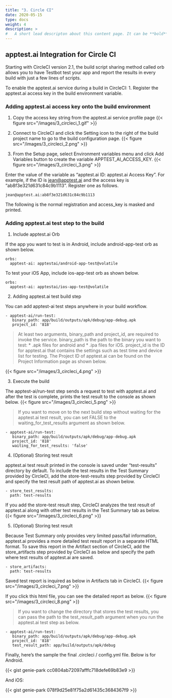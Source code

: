 ```yaml
---
title: "3. Circle CI"
date: 2020-05-15
type: docs
weight: 4
description: >
#   A short lead descripton about this content page. It can be **bold** or _italic_ and can be split over multiple paragraphs.
---
```


## apptest.ai Integration for Circle CI

Starting with CircleCI version 2.1, the build script sharing method called orb allows you to have Testbot test your app and report the results in every build with just a few lines of scripts.

To enable the apptest.ai service during a build in CircleCI: 1. Register the apptest.ai access key in the build environment variable.

### Adding apptest.ai access key onto the build environment
1. Copy the access key string from the apptest.ai service profile page
{{< figure src="/images/3_circleci_1.gif" >}}


2. Connect to CircleCI and click the Setting icon to the right of the build project name to go to the build configuration page.
{{< figure src="/images/3_circleci_2.png" >}}


3. From the Setup page, select Environment variables menu and click Add Variables button to create the variable APPTEST_AI_ACCESS_KEY.
{{< figure src="/images/3_circleci_3.png" >}}


Enter the value of the variable as “apptest.ai ID: apptest.ai Access Key”. For example, if the ID is jean@apptest.ai and the access key is “ab8f3e321d631c84c9b1113”. Register one as follows.

```
jean@apptest.ai:ab8f3e321d631c84c9b1113
```

The following is the normal registration and access_key is masked and printed.

### Adding apptest.ai test step to the build
1. Include apptest.ai Orb

If the app you want to test is in Android, include android-app-test orb as shown below.

```
orbs:
  apptest-ai: apptestai/android-app-test@volatile
```

To test your iOS App, include ios-app-test orb as shown below.

```
orbs:
  apptest-ai: apptestai/ios-app-test@volatile
```

2. Adding apptest.ai test build step

You can add apptest-ai test steps anywhere in your build workflow.

```
- apptest-ai/run-test:
   binary_path: app/build/outputs/apk/debug/app-debug.apk
   project_id: '818'
```

> At least two arguments, binary_path and project_id, are required to invoke the service. binary_path is the path to the binary you want to test: * .apk files for android and * .ipa files for iOS. project_id is the ID for apptest.ai that contains the settings such as test time and device list for testing. The Project ID of apptest.ai can be found on the Project Information page as shown below.
> 
{{< figure src="/images/3_circleci_4.png" >}}


3. Execute the build

The apptest-ai/run-test step sends a request to test with apptest.ai and after the test is complete, prints the test result to the console as shown below.
{{< figure src="/images/3_circleci_5.png" >}}


> If you want to move on to the next build step without waiting for the apptest.ai test result, you can set FALSE to the waiting_for_test_results argument as shown below.

```
- apptest-ai/run-test:
   binary_path: app/build/outputs/apk/debug/app-debug.apk
   project_id: '818'
   waiting_for_test_results: 'false'
```

4. (Optional) Storing test result

apptest.ai test result printed in the console is saved under “test-results” directory by default. To include the test results in the Test Summary provided by CircleCI, add the store-test-results step provided by CircleCI and specify the test result path of apptest.ai as shown below.

```
- store_test_results:
  path: test-results
```

If you add the store-test result step, CircleCI analyzes the test result of apptest.ai along with other test results in the Test Summary tab as below.
{{< figure src="/images/3_circleci_6.png" >}}


5. (Optional) Storing test result

Because Test Summary only provides very limited pass/fail information, apptest.ai provides a more detailed test result report in a separate HTML format. To save this report in the Artifact section of CircleCI, add the store_artifacts step provided by CircleCI as below and specify the path where test results of apptest.ai are saved.

```
- store_artifacts:
  path: test-results
```

Saved test report is inquired as below in Artifacts tab in CircleCI.
{{< figure src="/images/3_circleci_7.png" >}}


If you click this html file, you can see the detailed report as below.
{{< figure src="/images/3_circleci_8.png" >}}



> If you want to change the directory that stores the test results, you can pass the path to the test_result_path argument when you run the apptest.ai test step as below.

```
- apptest-ai/run-test:
   binary_path: app/build/outputs/apk/debug/app-debug.apk
   project_id: '818'
   test_result_path: app/build/outputs/apk/debug
```

Finally, here’s the sample the final .circleci / config.yml file. Below is for Android.

{{< gist genie-park cc0804ab72097afffc718defe69b83e9 >}}


And iOS:

{{< gist genie-park 078f9d25e81f75a2d61435c3684367f9 >}}
